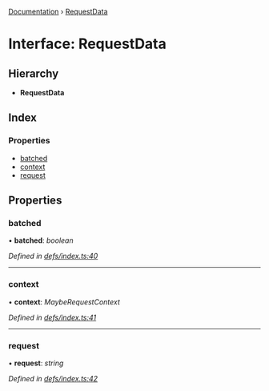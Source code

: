 [Documentation](../README.md) › [RequestData](requestdata.md)

# Interface: RequestData

## Hierarchy

* **RequestData**

## Index

### Properties

* [batched](requestdata.md#batched)
* [context](requestdata.md#context)
* [request](requestdata.md#request)

## Properties

###  batched

• **batched**: *boolean*

*Defined in [defs/index.ts:40](https://github.com/badbatch/graphql-box/blob/05751bfd/packages/server/src/defs/index.ts#L40)*

___

###  context

• **context**: *MaybeRequestContext*

*Defined in [defs/index.ts:41](https://github.com/badbatch/graphql-box/blob/05751bfd/packages/server/src/defs/index.ts#L41)*

___

###  request

• **request**: *string*

*Defined in [defs/index.ts:42](https://github.com/badbatch/graphql-box/blob/05751bfd/packages/server/src/defs/index.ts#L42)*

